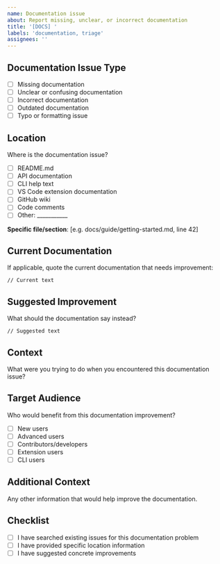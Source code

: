 ```yaml
---
name: Documentation issue
about: Report missing, unclear, or incorrect documentation
title: '[DOCS] '
labels: 'documentation, triage'
assignees: ''
---
```


## Documentation Issue Type
- [ ] Missing documentation
- [ ] Unclear or confusing documentation
- [ ] Incorrect documentation
- [ ] Outdated documentation
- [ ] Typo or formatting issue

## Location
Where is the documentation issue?
- [ ] README.md
- [ ] API documentation
- [ ] CLI help text
- [ ] VS Code extension documentation
- [ ] GitHub wiki
- [ ] Code comments
- [ ] Other: ___________

**Specific file/section**: [e.g. docs/guide/getting-started.md, line 42]

## Current Documentation
If applicable, quote the current documentation that needs improvement:
```
// Current text
```

## Suggested Improvement
What should the documentation say instead?
```
// Suggested text
```

## Context
What were you trying to do when you encountered this documentation issue?

## Target Audience
Who would benefit from this documentation improvement?
- [ ] New users
- [ ] Advanced users
- [ ] Contributors/developers
- [ ] Extension users
- [ ] CLI users

## Additional Context
Any other information that would help improve the documentation.

## Checklist
- [ ] I have searched existing issues for this documentation problem
- [ ] I have provided specific location information
- [ ] I have suggested concrete improvements